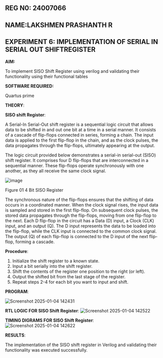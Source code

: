 ## REG N0: 24007066
## NAME:LAKSHMEN PRASHANTH R
## EXPERIMENT 6: IMPLEMENTATION OF SERIAL IN SERIAL OUT SHIFTREGISTER



**AIM:**

To implement  SISO Shift Register using verilog and validating their functionality using their functional tables

**SOFTWARE REQUIRED:**

Quartus prime

**THEORY**:

**SISO shift Register**:

A Serial-In Serial-Out shift register is a sequential logic circuit that allows data to be shifted in and out one bit at a time in a serial manner. It consists of a cascade of flip-flops connected in series, forming a chain. The input data is applied to the first flip-flop in the chain, and as the clock pulses, the data propagates through the flip-flops, ultimately appearing at the output.

The logic circuit provided below demonstrates a serial-in serial-out (SISO) shift register. It comprises four D flip-flops that are interconnected in a sequential manner. These flip-flops operate synchronously with one another, as they all receive the same clock signal.

![image](https://github.com/naavaneetha/SERIAL-IN-SERIAL-OUT-SHIFTREGISTER/assets/154305477/e81c4072-37f9-46c6-8145-566764b74c3a)

Figure 01 4 Bit SISO Register

The synchronous nature of the flip-flops ensures that the shifting of data occurs in a coordinated manner. When the clock signal rises, the input data is sampled and stored in the first flip-flop. On subsequent clock pulses, the stored data propagates through the flip-flops, moving from one flip-flop to the next.
Each D flip-flop in the circuit has a Data (D) input, a Clock (CLK) input, and an output (Q). The D input represents the data to be loaded into the flip-flop, while the CLK input is connected to the common clock signal. The output (Q) of each flip-flop is connected to the D input of the next flip-flop, forming a cascade.

**Procedure**:
1. Initialize the shift register to a known state.
2. Input a bit serially into the shift register.
3. Shift the contents of the register one position to the right (or left).
4. Output the shifted bit from the last stage of the register.
5. Repeat steps 2-4 for each bit you want to input and shift.


**PROGRAM**:

![Screenshot 2025-01-04 142431](https://github.com/user-attachments/assets/bb6dd2a6-2dae-4144-8372-77fce2c3010f)






**RTL LOGIC FOR SISO Shift Register**:
![Screenshot 2025-01-04 142522](https://github.com/user-attachments/assets/b08d1f3f-f525-48c7-ae00-c1b44d1df602)



**TIMING DIGRAMS FOR SISO Shift Register**:
![Screenshot 2025-01-04 142622](https://github.com/user-attachments/assets/bc64facc-2bd0-4beb-b6c3-fc481295c226)


**RESULTS**:

The implementation of the SISO shift register in Verilog and validating their functionality was executed successfully.
